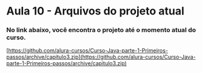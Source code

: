 # Aula 10 - Arquivos do projeto atual

### No link abaixo, você encontra o projeto até o momento atual do curso.
[https://github.com/alura-cursos/Curso-Java-parte-1-Primeiros-passos/archive/capitulo3.zip](https://github.com/alura-cursos/Curso-Java-parte-1-Primeiros-passos/archive/capitulo3.zip)